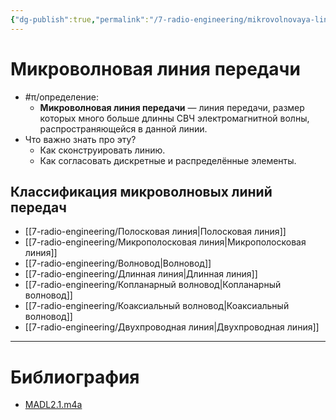 ```yaml
---
{"dg-publish":true,"permalink":"/7-radio-engineering/mikrovolnovaya-liniya-peredachi/","title":"Микроволновая линия передачи","tags":["антенны"]}
---
```



# Микроволновая линия передачи

- #π/определение:
	- **Микроволновая линия передачи** — линия передачи, размер которых много больше длинны СВЧ электромагнитной волны, распространяющейся в данной линии.
 - Что важно знать про эту?
	 - Как сконструировать линию.
	 - Как согласовать дискретные и распределённые элементы.

## Классификация микроволновых линий передач

- [[7-radio-engineering/Полосковая линия\|Полосковая линия]]
- [[7-radio-engineering/Микрополосковая линия\|Микрополосковая линия]]
- [[7-radio-engineering/Волновод\|Волновод]]
- [[7-radio-engineering/Длинная линия\|Длинная линия]]
- [[7-radio-engineering/Копланарный волновод\|Копланарный волновод]]
- [[7-radio-engineering/Коаксиальный волновод\|Коаксиальный волновод]]
- [[7-radio-engineering/Двухпроводная линия\|Двухпроводная линия]]

---

# Библиография

- [MADL2.1.m4a](file:///C:%5CUsers%5CMojo%5CiCloudDrive%5C_university%5CIllarionov%5Clecture-recording%5CMADL2.1.m4a)
